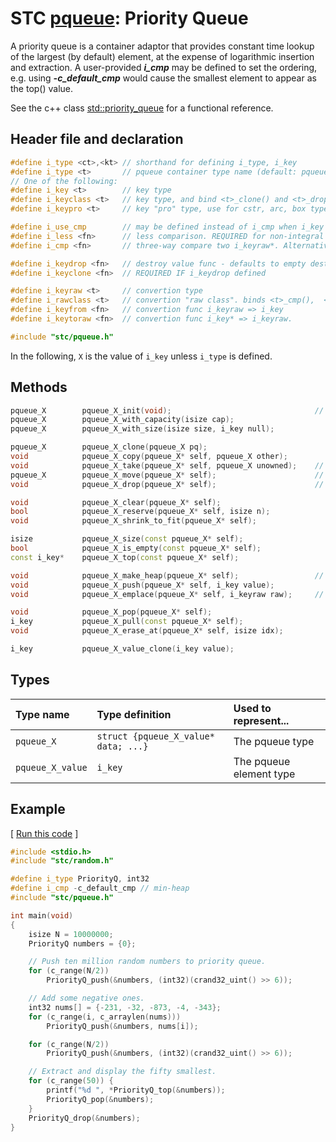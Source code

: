# STC [pqueue](../include/stc/pqueue.h): Priority Queue

A priority queue is a container adaptor that provides constant time lookup of the largest (by default) element, at the expense of logarithmic insertion and extraction.
A user-provided ***i_cmp*** may be defined to set the ordering, e.g. using ***-c_default_cmp*** would cause the smallest element to appear as the top() value.

See the c++ class [std::priority_queue](https://en.cppreference.com/w/cpp/container/priority_queue) for a functional reference.

## Header file and declaration

```c++
#define i_type <ct>,<kt> // shorthand for defining i_type, i_key
#define i_type <t>       // pqueue container type name (default: pqueue_{i_key})
// One of the following:
#define i_key <t>        // key type
#define i_keyclass <t>   // key type, and bind <t>_clone() and <t>_drop() function names
#define i_keypro <t>     // key "pro" type, use for cstr, arc, box types

#define i_use_cmp        // may be defined instead of i_cmp when i_key is an integral/native-type.
#define i_less <fn>      // less comparison. REQUIRED for non-integral types.
#define i_cmp <fn>       // three-way compare two i_keyraw*. Alternative to i_less.

#define i_keydrop <fn>   // destroy value func - defaults to empty destruct
#define i_keyclone <fn>  // REQUIRED IF i_keydrop defined

#define i_keyraw <t>     // convertion type
#define i_rawclass <t>   // convertion "raw class". binds <t>_cmp(),  <t>_eq(),  <t>_hash()
#define i_keyfrom <fn>   // convertion func i_keyraw => i_key
#define i_keytoraw <fn>  // convertion func i_key* => i_keyraw.

#include "stc/pqueue.h"
```
In the following, `X` is the value of `i_key` unless `i_type` is defined.

## Methods

```c++
pqueue_X        pqueue_X_init(void);                                // create empty pri-queue.
pqueue_X        pqueue_X_with_capacity(isize cap);
pqueue_X        pqueue_X_with_size(isize size, i_key null);

pqueue_X        pqueue_X_clone(pqueue_X pq);
void            pqueue_X_copy(pqueue_X* self, pqueue_X other);
void            pqueue_X_take(pqueue_X* self, pqueue_X unowned);    // take ownership of unowned
pqueue_X        pqueue_X_move(pqueue_X* self);                      // move
void            pqueue_X_drop(pqueue_X* self);                      // destructor

void            pqueue_X_clear(pqueue_X* self);
bool            pqueue_X_reserve(pqueue_X* self, isize n);
void            pqueue_X_shrink_to_fit(pqueue_X* self);

isize           pqueue_X_size(const pqueue_X* self);
bool            pqueue_X_is_empty(const pqueue_X* self);
const i_key*    pqueue_X_top(const pqueue_X* self);

void            pqueue_X_make_heap(pqueue_X* self);                 // heapify the vector.
void            pqueue_X_push(pqueue_X* self, i_key value);
void            pqueue_X_emplace(pqueue_X* self, i_keyraw raw);     // converts from raw

void            pqueue_X_pop(pqueue_X* self);
i_key           pqueue_X_pull(const pqueue_X* self);
void            pqueue_X_erase_at(pqueue_X* self, isize idx);

i_key           pqueue_X_value_clone(i_key value);
```

## Types

| Type name         | Type definition                      | Used to represent...    |
|:------------------|:-------------------------------------|:------------------------|
| `pqueue_X`        | `struct {pqueue_X_value* data; ...}` | The pqueue type          |
| `pqueue_X_value`  | `i_key`                              | The pqueue element type  |

## Example

[ [Run this code](https://godbolt.org/z/cMhWYc9cb) ]
```c++
#include <stdio.h>
#include "stc/random.h"

#define i_type PriorityQ, int32
#define i_cmp -c_default_cmp // min-heap
#include "stc/pqueue.h"

int main(void)
{
    isize N = 10000000;
    PriorityQ numbers = {0};

    // Push ten million random numbers to priority queue.
    for (c_range(N/2))
        PriorityQ_push(&numbers, (int32)(crand32_uint() >> 6));

    // Add some negative ones.
    int32 nums[] = {-231, -32, -873, -4, -343};
    for (c_range(i, c_arraylen(nums)))
        PriorityQ_push(&numbers, nums[i]);

    for (c_range(N/2))
        PriorityQ_push(&numbers, (int32)(crand32_uint() >> 6));

    // Extract and display the fifty smallest.
    for (c_range(50)) {
        printf("%d ", *PriorityQ_top(&numbers));
        PriorityQ_pop(&numbers);
    }
    PriorityQ_drop(&numbers);
}
```
